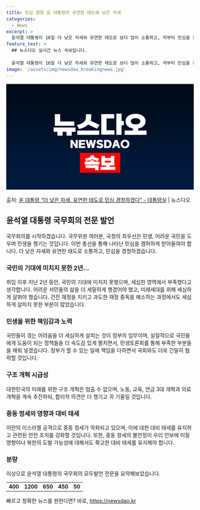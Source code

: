 ```yaml
---
title: 민심 경청 윤 대통령의 유연한 태도와 낮은 자세
categories:
  - News
excerpt: >
  윤석열 대통령이 16일 더 낮은 자세와 유연한 태도로 보다 많이 소통하고, 저부터 민심을 경청하겠다고 밝혔다…
feature_text: >
  ## 뉴스다오 실시간 뉴스 속보입니다.

  윤석열 대통령이 16일 더 낮은 자세와 유연한 태도로 보다 많이 소통하고, 저부터 민심을 경청하겠다고 밝혔다…
image: '/assets/img/newsdao_breakingnews.jpg'
---
```


![뉴스다오 속보](/assets/img/newsdao_breakingnews.jpg)

<p>출처: <a href="https://newsdao.kr/3601" rel="dofollow">윤 대통령 “더 낮은 자세, 유연한 태도로 민심 경청하겠다” - 대통령실</a> | 뉴스다오</p>

<h2 data-ke-size="size26">윤석열 대통령 국무회의 전문 발언</h2>
<p data-ke-size="size16">국무회의를 시작하겠습니다. 국무위원 여러분, 국정의 최우선은 민생, 어려운 국민을 도우며 민생을 챙기는 것입니다. 이번 총선을 통해 나타난 민심을 겸허하게 받아들여야 합니다. 더 낮은 자세와 유연한 태도로 소통하고, 민심을 경청하겠습니다.</p>

<h3>국민의 기대에 미치지 못한 2년…</h3>
<p data-ke-size="size16">취임 이후 지난 2년 동안, 국민의 기대에 미치지 못했으며, 세심한 영역에서 부족했다고 생각합니다. 어려운 서민들의 삶을 더 세밀하게 챙겼어야 했고, 미래세대를 위해 세심하게 살펴야 했습니다. 건전 재정을 지키고 과도한 재정 중독을 해소하는 과정에서도 세심하게 살피지 못한 부분이 많았습니다.</p>

<h3>민생을 위한 책임감과 노력</h3>
<p data-ke-size="size16">국민들이 겪는 어려움을 더 세심하게 살피는 것이 정부의 임무이며, 실질적으로 국민들에게 도움이 되는 정책들을 더 속도감 있게 펼치면서, 민생토론회를 통해 부족한 부분들을 채워 넣겠습니다. 정부가 할 수 있는 일에 책임을 다하면서 국회와도 더욱 긴밀히 협력할 것입니다.</p>

<h3>구조 개혁 시급성</h3>
<p data-ke-size="size16">대한민국의 미래를 위한 구조 개혁은 멈출 수 없으며, 노동, 교육, 연금 3대 개혁과 의료개혁을 계속 추진하되, 합리적 의견은 더 챙기고 귀 기울일 것입니다.</p>

<h3>중동 정세의 영향과 대비 태세</h3>
<p data-ke-size="size16">이란의 이스라엘 공격으로 중동 정세가 악화되고 있으며, 이에 대한 대비 태세를 유지하고 관련된 안전 조치를 강화할 것입니다. 또한, 중동 정세의 불안정이 우리 안보에 미칠 영향이나 북한의 도발 가능성에 대해서도 확고한 대비 태세를 유지해야 합니다.</p>

<h3>분량</h3>
<p data-ke-size="size16">이상으로 윤석열 대통령의 국무회의 모두발언 전문을 요약해보았습니다.</p>

<table>
  <tr>
    <td style="text-align: center; height: 17px;"><b>400</b></td>
    <td style="text-align: center; height: 17px;"><b>1200</b></td>
    <td style="text-align: center; height: 17px;"><b>650</b></td>
    <td style="text-align: center; height: 17px;"><b>450</b></td>
    <td style="text-align: center; height: 17px;"><b>50</b></td>
  </tr>
</table> 

빠르고 정확한 뉴스를 원한다면? 바로, <a href="https://newsdao.kr" rel="dofollow">https://newsdao.kr</a>


